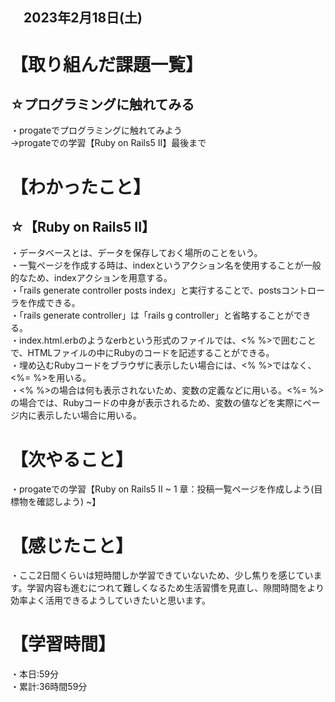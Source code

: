 ## 　2023年2月18日(土)
# 【取り組んだ課題一覧】
## ☆プログラミングに触れてみる
・progateでプログラミングに触れてみよう  
→progateでの学習【Ruby on Rails5 II】最後まで
# 【わかったこと】
## ☆【Ruby on Rails5 II】
・データベースとは、データを保存しておく場所のことをいう。  
・一覧ページを作成する時は、indexというアクション名を使用することが一般的なため、indexアクションを用意する。  
・「rails generate controller posts index」と実行することで、postsコントローラを作成できる。  
・「rails generate controller」は「rails g controller」と省略することができる。  
・index.html.erbのようなerbという形式のファイルでは、<% %>で囲むことで、HTMLファイルの中にRubyのコードを記述することができる。  
・埋め込むRubyコードをブラウザに表示したい場合には、<% %>ではなく、<%= %>を用いる。  
・<% %>の場合は何も表示されないため、変数の定義などに用いる。<%= %>の場合では、Rubyコードの中身が表示されるため、変数の値などを実際にページ内に表示したい場合に用いる。
# 【次やること】
・progateでの学習【Ruby on Rails5 II ~  1 章：投稿一覧ページを作成しよう(目標物を確認しよう) ~】
# 【感じたこと】
・ここ2日間くらいは短時間しか学習できていないため、少し焦りを感じています。学習内容も進むにつれて難しくなるため生活習慣を見直し、隙間時間をより効率よく活用できるようしていきたいと思います。
# 【学習時間】
・本日:59分  
・累計:36時間59分
